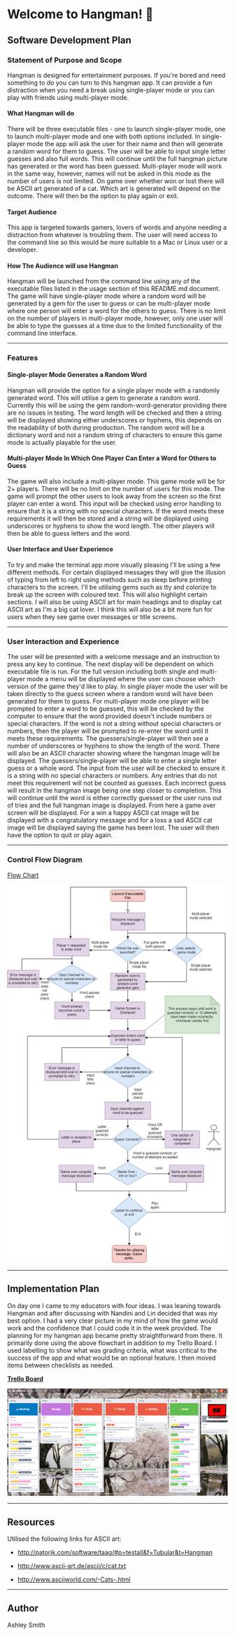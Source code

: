 # **Welcome to Hangman! 👋**

## **Software Development Plan**

### **Statement of Purpose and Scope**

Hangman is designed for entertainment purposes. If you're bored and need something to do you can turn to this hangman app. It can provide a fun distraction when you need a break using single-player mode or you can play with friends using multi-player mode.

#### **What Hangman will do**

There will be three executable files - one to launch single-player mode, one to launch multi-player mode and one with both options included. In single-player mode the app will ask the user for their name and then will generate a random word for them to guess. The user will be able to input single letter guesses and also full words. This will continue until the full hangman picture has generated or the word has been guessed. Multi-player mode will work in the same way, however, names will not be asked in this mode as the number of users is not limited. On game over whether won or lost there will be ASCII art generated of a cat. Which art is generated will depend on the outcome. There will then be the option to play again or exit.

#### **Target Audience**

This app is targeted towards gamers, lovers of words and anyone needing a distraction from whatever is troubling them. The user will need access to the command line so this would be more suitable to a Mac or Linux user or a developer.

#### **How The Audience will use Hangman**

Hangman will be launched from the command line using any of the executable files listed in the usage section of this README.md document. The game will have single-player mode where a random word will be generated by a gem for the user to guess or can be multi-player mode where one person will enter a word for the others to guess. There is no limit on the number of players in multi-player mode, however, only one user will be able to type the guesses at a time due to the limited functionality of the command line interface.

------

### **Features**

#### **Single-player Mode Generates a Random Word**

Hangman will provide the option for a single player mode with a randomly generated word. This will utilise a gem to generate a random word. Currently this will be using the gem random-word-generator providing there are no issues in testing. The word length will be checked and then a string will be displayed showing either underscores or hyphens, this depends on the readability of both during production. The random word will be a dictionary word and not a random string of characters to ensure this game mode is actually playable for the user.

#### **Multi-player Mode In Which One Player Can Enter a Word for Others to Guess**

The game will also include a multi-player mode. This game mode will be for 2+ players. There will be no limit on the number of users for this mode. The game will prompt the other users to look away from the screen so the first player can enter a word. This input will be checked using error handling to ensure that it is a string with no special characters. If the word meets these requirements it will then be stored and a string will be displayed using underscores or hyphens to show the word length. The other players will then be able to guess letters and the word.

#### **User Interface and User Experience**

To try and make the terminal app more visually pleasing I'll be using a few different methods. For certain displayed messages they will give the illusion of typing from left to right using methods such as sleep before printing characters to the screen. I'll be utilising gems such as tty and colorize to break up the screen with coloured text. This will also highlight certain sections. I will also be using ASCII art for main headings and to display cat ASCII art as I'm a big cat lover. I think this will also be a bit more fun for users when they see game over messages or title screens.

------

### **User Interaction and Experience**

The user will be presented with a welcome message and an instruction to press any key to continue. The next display will be dependent on which executable file is run. For the full version including both single and multi-player mode a menu will be displayed where the user can choose which version of the game they'd like to play. In single player mode the user will be taken directly to the guess screen where a random word will have been generated for them to guess. For multi-player mode one player will be prompted to enter a word to be guessed, this will be checked by the computer to ensure that the word provided doesn't include numbers or special characters. If the word is not a string without special characters or numbers, then the player will be prompted to re-enter the word until it meets these requirements. The guessers/single-player will then see a number of underscores or hyphens to show the length of the word. There will also be an ASCII character showing where the hangman image will be displayed.  The guessers/single-player will be able to enter a single letter guess or a whole word. The input from the user will be checked to ensure it is a string with no special characters or numbers. Any entries that do not meet this requirement will not be counted as guesses. Each incorrect guess will result in the hangman image being one step closer to completion. This will continue until the word is either correctly guessed or the user runs out of tries and the full hangman image is displayed. From here a game over screen will be displayed. For a win a happy ASCII cat image will be displayed with a congratulatory message and for a loss a sad ASCII cat image will be displayed saying the game has been lost. The user will then have the option to quit or play again.

------

### **Control Flow Diagram**

[Flow Chart](https://github.com/Ash-Eileen/terminal-app/blob/master/docs/Terminal%20App%20Flowchart%20-%20Hangman.jpg)

![Terminal App Flowchart - Hangman](https://github.com/Ash-Eileen/terminal-app/blob/master/docs/Terminal%20App%20Flowchart%20-%20Hangman.jpg)

------

## **Implementation Plan**

On day one I came to my educators with four ideas. I was leaning towards Hangman and after discussing with Nandini and Lin decided that was my best option. I had a very clear picture in my mind of how the game would work and the confidence that I could code it in the week provided. The planning for my hangman app became pretty straightforward from there. It primarily done using the above flowchart in addition to my Trello Board. I used labelling to show what was grading criteria, what was critical to the success of the app and what would be an optional feature. I then moved items between checklists as needed.

[**Trello Board**](https://trello.com/b/m8qO0pkl/terminal-app-hangman)

![Trello Board](https://github.com/Ash-Eileen/terminal-app/blob/master/docs/trello-board.PNG)

------

## Resources

Utilised the following links for ASCII art:

- <http://patorjk.com/software/taag/#p=testall&f=Tubular&t=Hangman>

- <http://www.ascii-art.de/ascii/c/cat.txt>

- <http://www.asciiworld.com/-Cats-.html>

------

## **Author**

Ashley Smith
